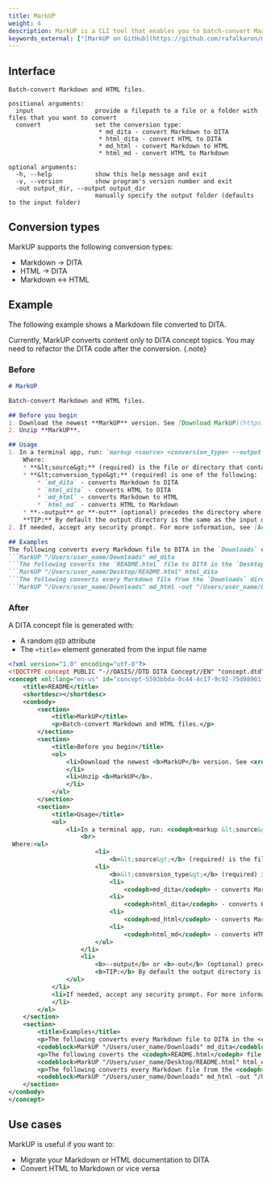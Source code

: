 ```yaml
---
title: MarkUP
weight: 4
description: MarkUP is a CLI tool that enables you to batch-convert Markdown or HTML to DITA.
keywords_external: ["[MarkUP on GitHub](https://github.com/rafalkaron/markup)", "[Markdown Guide](https://www.markdownguide.org/)", "[DITA Specs](http://docs.oasis-open.org/dita/dita/v1.3/dita-v1.3-part3-all-inclusive.html)"]
---
```


## Interface

```
Batch-convert Markdown and HTML files.

positional arguments:
  input                 provide a filepath to a file or a folder with files that you want to convert
  convert               set the conversion type:
                         * md_dita - convert Markdown to DITA
                         * html_dita - convert HTML to DITA
                         * md_html - convert Markdown to HTML
                         * html_md - convert HTML to Markdown

optional arguments:
  -h, --help            show this help message and exit
  -v, --version         show program's version number and exit
  -out output_dir, --output output_dir
                        manually specify the output folder (defaults to the input folder)
```

## Conversion types

MarkUP supports the following conversion types:

* Markdown → DITA
* HTML → DITA
* Markdown ↔ HTML

## Example

The following example shows a Markdown file converted to DITA.

Currently, MarkUP converts content only to DITA concept topics. You may need to refactor the DITA code after the conversion.
{.note}

### Before

```markdown
# MarkUP

Batch-convert Markdown and HTML files.

## Before you begin
1. Download the newest **MarkUP** version. See [Download MarkUP](https://github.com/rafalkaron/MarkUP/releases/latest).
2. Unzip **MarkUP**.

## Usage
1. In a terminal app, run: `markup <source> <conversion_type> --output <output_dir>`  
    Where:
    * **&lt;source&gt;** (required) is the file or directory that contains files that you want to convert.
    * **&lt;conversion_type&gt;** (required) is one of the following:
        * `md_dita` - converts Markdown to DITA
        * `html_dita` - converts HTML to DITA
        * `md_html` - converts Markdown to HTML
        * `html_md` - converts HTML to Markdown
    * **--output** or **-out** (optional) precedes the directory where you want to save the converted files.  
    **TIP:** By default the output directory is the same as the input directory.
2. If needed, accept any security prompt. For more information, see [Accepting macOS Security Prompts](https://github.com/rafalkaron/MarkUP/wiki/Accepting-macOS-Security-Prompts) or [Accepting Windows Security Prompts](https://github.com/rafalkaron/MarkUP/wiki/Accepting-Windows-Security-Prompts).

## Examples
The following converts every Markdown file to DITA in the `Downloads` directory.
```MarkUP "/Users/user_name/Downloads" md_dita
```The following coverts the `README.html` file to DITA in the `Desktop` directory.
```MarkUP "/Users/user_name/Desktop/README.html" html_dita
```The following converts every Markdown file from the `Downloads` directory to HTML and saves the HTML files to the `Destkop` directory.
```MarkUP "/Users/user_name/Downloads" md_html -out "/Users/user_name/Desktop/"```
```

### After

A DITA concept file is generated with:

* A random `@ID` attribute
* The  `<title>` element generated from the input file name

```xml
<?xml version="1.0" encoding="utf-8"?>
<!DOCTYPE concept PUBLIC "-//OASIS//DTD DITA Concept//EN" "concept.dtd">
<concept xml:lang="en-us" id="concept-5593bbda-0c44-4c17-9c92-75d98901f065">
    <title>README</title>
    <shortdesc></shortdesc>
    <conbody>
        <section>
            <title>MarkUP</title>
            <p>Batch-convert Markdown and HTML files.</p>
        </section>
        <section>
            <title>Before you begin</title>
            <ol>
                <li>Download the newest <b>MarkUP</b> version. See <xref href="https://github.com/rafalkaron/MarkUP/releases/latest">Download MarkUP</xref>.
                </li>
                <li>Unzip <b>MarkUP</b>.
                </li>
            </ol>
        </section>
        <section>
            <title>Usage</title>
            <ol>
                <li>In a terminal app, run: <codeph>markup &lt;source&gt; &lt;conversion_type&gt; --output &lt;output_dir&gt;</codeph>
                    <br>
 Where:<ul>
                        <li>
                            <b>&lt;source&gt;</b> (required) is the file or directory that contains files that you want to convert.</li>
                        <li>
                            <b>&lt;conversion_type&gt;</b> (required) is one of the following:<ul>
                            <li>
                                <codeph>md_dita</codeph> - converts Markdown to DITA</li>
                            <li>
                                <codeph>html_dita</codeph> - converts HTML to DITA</li>
                            <li>
                                <codeph>md_html</codeph> - converts Markdown to HTML</li>
                            <li>
                                <codeph>html_md</codeph> - converts HTML to Markdown</li>
                        </ul>
                    </li>
                    <li>
                        <b>--output</b> or <b>-out</b> (optional) precedes the directory where you want to save the converted files.<br>
                        <b>TIP:</b> By default the output directory is the same as the input directory.</li>
                </ul>
            </li>
            <li>If needed, accept any security prompt. For more information, see <xref href="https://github.com/rafalkaron/MarkUP/wiki/Accepting-macOS-Security-Prompts">Accepting macOS Security Prompts</xref> or <xref href="https://github.com/rafalkaron/MarkUP/wiki/Accepting-Windows-Security-Prompts">Accepting Windows Security Prompts</xref>.
            </li>
        </ol>
    </section>
    <section>
        <title>Examples</title>
        <p>The following converts every Markdown file to DITA in the <codeph>Downloads</codeph> directory.</p>
        <codeblock>MarkUP "/Users/user_name/Downloads" md_dita</codeblock>
        <p>The following coverts the <codeph>README.html</codeph> file to DITA in the <codeph>Desktop</codeph> directory.</p>
        <codeblock>MarkUP "/Users/user_name/Desktop/README.html" html_dita</codeblock>
        <p>The following converts every Markdown file from the <codeph>Downloads</codeph> directory to HTML and saves the HTML files to the <codeph>Destkop</codeph> directory.</p>
        <codeblock>MarkUP "/Users/user_name/Downloads" md_html -out "/Users/user_name/Desktop/"</codeblock>
    </section>
</conbody>
</concept>
```

## Use cases

MarkUP is useful if you want to:

* Migrate your Markdown or HTML documentation to DITA
* Convert HTML to Markdown or vice versa
